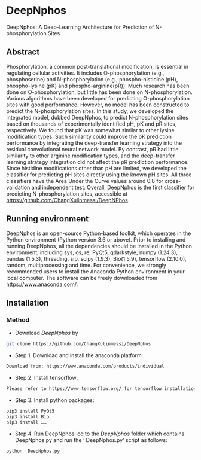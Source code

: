 # DeepNphos
DeepNphos: A Deep-Learning Architecture for Prediction of N-phosphorylation Sites
## Abstract
Phosphorylation, a common post-translational modification, is essential in regulating cellular activities. It includes O-phosphorylation (e.g., phosphoserine) and N-phosphorylation (e.g., phospho-histidine (pH), phospho-lysine (pK) and phospho-arginine(pR)). Much research has been done on O-phosphorylation, but little has been done on N-phosphorylation. Various algorithms have been developed for predicting O-phosphorylation sites with good performance. However, no model has been constructed to predict the N-phosphorylation sites. In this study, we developed the integrated model, dubbed DeepNphos, to predict N-phosphorylation sites based on thousands of experimentally identified pH, pK and pR sites, respectively. We found that pK was somewhat similar to other lysine modification types. Such similarity could improve the pK prediction performance by integrating the deep-transfer learning strategy into the residual convolutional neural network model. By contrast, pR had little similarity to other arginine modification types, and the deep-transfer learning strategy integration did not affect the pR prediction performance. Since histidine modifications other than pH are limited, we developed the classifier for predicting pH sites directly using the known pH sites. All three classifiers have the Area Under the Curve values around 0.8 for cross-validation and independent test. Overall, DeepNphos is the first classifier for predicting N-phosphorylation sites, accessible at https://github.com/ChangXulinmessi/DeepNPhos. 
## Running environment
DeepNphos is an open-source Python-based toolkit, which operates in the Python environment (Python version 3.6 or above). Prior to installing and running DeepNphos, all the dependencies should be installed in the Python environment, including sys, os, re, PyQt5, qdarkstyle, numpy (1.24.3), pandas (1.5.3), threading, sip, scipy (1.9.3), Bio(1.5.9), tensorflow (2.10.0), random, multiprocessing and time. For convenience, we strongly recommended users to install the Anaconda Python environment in your local computer. The software can be freely downloaded from https://www.anaconda.com/.
## Installation
### Method 
  - Download *DeepNphos* by 
  ```sh
  git clone https://github.com/ChangXulinmessi/DeepNphos
  ```

  - Step 1. Download and install the anaconda platform.
  ```sh  
  Download from: https://www.anaconda.com/products/individual
  ```
  
  - Step 2. Install tensorflow:
  ```sh  
  Please refer to https://www.tensorflow.org/ for tensorflow installation.
  ```
  
  - Step 3. Install python packages:
  ```sh
  pip3 install PyQt5
  pip3 install Bio
  pip3 install ……
 
  ```
  
  - Step 4. Run DeepNphos:
  cd to the *DeepNphos* folder which contains DeepNphos.py and run the ‘ DeepNphos.py’ script as follows:
  ```sh
  python  DeepNphos.py
  ```
